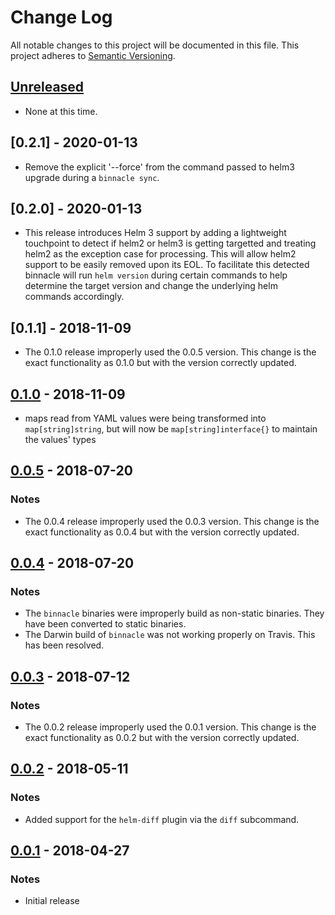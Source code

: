 # Change Log

All notable changes to this project will be documented in this file.
This project adheres to [Semantic Versioning](http://semver.org/).

## [Unreleased]

- None at this time.

## [0.2.1] - 2020-01-13

- Remove the explicit '--force' from the command passed to helm3 upgrade during a `binnacle sync`.

## [0.2.0] - 2020-01-13

- This release introduces Helm 3 support by adding a lightweight touchpoint to detect if helm2 or helm3 is getting targetted and treating helm2 as the exception case for processing.  This will allow helm2 support to be easily removed upon its EOL.  To facilitate this detected binnacle will run `helm version` during certain commands to help determine the target version and change the underlying helm commands accordingly.

## [0.1.1] - 2018-11-09

- The 0.1.0 release improperly used the 0.0.5 version.  This change is the exact functionality as 0.1.0 but with the version correctly updated.

## [0.1.0] - 2018-11-09

- maps read from YAML values were being transformed into `map[string]string`, but will now be `map[string]interface{}` to maintain the values' types

## [0.0.5] - 2018-07-20

### Notes

- The 0.0.4 release improperly used the 0.0.3 version.  This change is the exact functionality as 0.0.4 but with the version correctly updated.

## [0.0.4] - 2018-07-20

### Notes

- The `binnacle` binaries were improperly build as non-static binaries.  They have been converted to static binaries.
- The Darwin build of `binnacle` was not working properly on Travis.  This has been resolved.

## [0.0.3] - 2018-07-12

### Notes

- The 0.0.2 release improperly used the 0.0.1 version.  This change is the exact functionality as 0.0.2 but with the version correctly updated.

## [0.0.2] - 2018-05-11

### Notes

- Added support for the `helm-diff` plugin via the `diff` subcommand.

## [0.0.1] - 2018-04-27

### Notes

- Initial release

[Unreleased]: https://github.com/traackr/binnacle/compare/v0.1.0...HEAD
[0.1.0]: https://github.com/traackr/binnacle/tree/0.1.0
[0.0.5]: https://github.com/traackr/binnacle/tree/0.0.5
[0.0.4]: https://github.com/traackr/binnacle/tree/0.0.4
[0.0.3]: https://github.com/traackr/binnacle/tree/0.0.3
[0.0.2]: https://github.com/traackr/binnacle/tree/0.0.2
[0.0.1]: https://github.com/traackr/binnacle/tree/0.0.1
